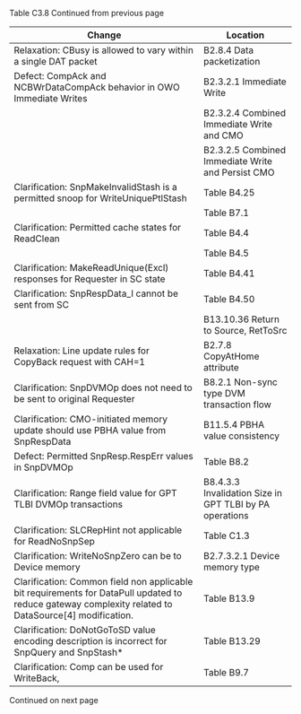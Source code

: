 Table C3.8 Continued from previous page

| Change                                                                                                                                               | Location                                                |
|------------------------------------------------------------------------------------------------------------------------------------------------------|---------------------------------------------------------|
| Relaxation: CBusy is allowed to vary within a single DAT packet                                                                                      | B2.8.4 Data packetization                               |
| Defect: CompAck and NCBWrDataCompAck behavior in OWO Immediate Writes                                                                                | B2.3.2.1 Immediate Write                                |
|                                                                                                                                                      | B2.3.2.4 Combined Immediate Write and CMO               |
|                                                                                                                                                      | B2.3.2.5 Combined Immediate Write and Persist CMO       |
| Clarification: SnpMakeInvalidStash is a permitted snoop for WriteUniquePtlStash                                                                      | Table B4.25                                             |
|                                                                                                                                                      | Table B7.1                                              |
| Clarification: Permitted cache states for ReadClean                                                                                                  | Table B4.4                                              |
|                                                                                                                                                      | Table B4.5                                              |
| Clarification: MakeReadUnique(Excl) responses for Requester in SC state                                                                              | Table B4.41                                             |
| Clarification: SnpRespData\_I cannot be sent from SC                                                                                                 | Table B4.50                                             |
|                                                                                                                                                      | B13.10.36 Return to Source, RetToSrc                    |
| Relaxation: Line update rules for CopyBack request with CAH=1                                                                                        | B2.7.8 CopyAtHome attribute                             |
| Clarification: SnpDVMOp does not need to be sent to original Requester                                                                               | B8.2.1 Non-sync type DVM transaction flow               |
| Clarification: CMO-initiated memory update should use PBHA value from SnpRespData                                                                    | B11.5.4 PBHA value consistency                          |
| Defect: Permitted SnpResp.RespErr values in SnpDVMOp                                                                                                 | Table B8.2                                              |
| Clarification: Range field value for GPT TLBI DVMOp transactions                                                                                     | B8.4.3.3 Invalidation Size in GPT TLBI by PA operations |
| Clarification: SLCRepHint not applicable for ReadNoSnpSep                                                                                            | Table C1.3                                              |
| Clarification: WriteNoSnpZero can be to Device memory                                                                                                | B2.7.3.2.1 Device memory type                           |
| Clarification: Common field non applicable bit requirements for DataPull updated to reduce gateway complexity related to DataSource[4] modification. | Table B13.9                                             |
| Clarification: DoNotGoToSD value encoding description is incorrect for SnpQuery and SnpStash*                                                        | Table B13.29                                            |
| Clarification: Comp can be used for WriteBack,                                                                                                       | Table B9.7                                              |

Continued on next page